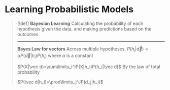 # Learning Probabilistic Models

> [!def]
> **Bayesian Learning**
> Calculating the probability of each hypothesis given the data, and making predictions based on the outcomes
> 
> ---
> 
> **Bayes Law for vectors**
> Across multiple hypotheses,
> $P(h_i|\vec d)=\alpha P(\vec d|h_i)P(h_i)$
> where $\alpha$ is a constant
> 
> $P(X|\vec d)=\sum\limits_i^IP(X|h_i)P(h_i|\vec d)$
> By the law of total probability
> 
> $P(\vec d|h_i)=\prod\limits_j^JP(d_j|h_i)$


